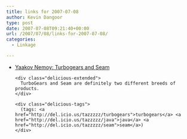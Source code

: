 ```yaml
---
title: links for 2007-07-08
author: Kevin Dangoor
type: post
date: 2007-07-08T09:21:40+00:00
url: /2007/07/08/links-for-2007-07-08/
categories:
  - Linkage

---
```

<ul class="delicious">
  <li>
    <div class="delicious-link">
      <a href="http://loupgaroublond.blogspot.com/2007/07/turbogears-and-seam.html">Yaakov Nemoy: Turbogears and Seam</a>
    </div>
    
    <div class="delicious-extended">
      TurboGears and Seam are definitely two different breeds of products.
    </div>
    
    <div class="delicious-tags">
      (tags: <a href="http://del.icio.us/tazzzzz/turbogears">turbogears</a> <a href="http://del.icio.us/tazzzzz/java">java</a> <a href="http://del.icio.us/tazzzzz/seam">seam</a>)
    </div>
  </li>
</ul>